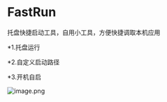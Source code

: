 # FastRun
托盘快捷启动工具，自用小工具，方便快捷调取本机应用

*1.托盘运行

*2.自定义启动路径

*3.开机自启

![image.png](https://ae04.alicdn.com/kf/H4d3d2cb346a34cc298a14a825654fec35.png)

